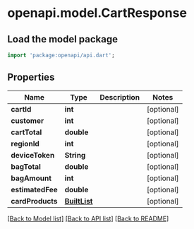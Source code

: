 # openapi.model.CartResponse

## Load the model package
```dart
import 'package:openapi/api.dart';
```

## Properties
Name | Type | Description | Notes
------------ | ------------- | ------------- | -------------
**cartId** | **int** |  | [optional] 
**customer** | **int** |  | [optional] 
**cartTotal** | **double** |  | [optional] 
**regionId** | **int** |  | [optional] 
**deviceToken** | **String** |  | [optional] 
**bagTotal** | **double** |  | [optional] 
**bagAmount** | **int** |  | [optional] 
**estimatedFee** | **double** |  | [optional] 
**cardProducts** | [**BuiltList<RCartProducts>**](RCartProducts.md) |  | [optional] 

[[Back to Model list]](../README.md#documentation-for-models) [[Back to API list]](../README.md#documentation-for-api-endpoints) [[Back to README]](../README.md)


